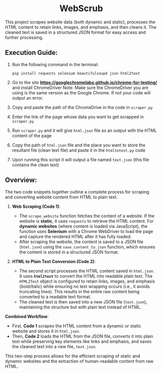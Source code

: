 <h1 align="center">WebScrub</h1>
This project scrapes website data (both dynamic and static), processes the HTML content to retain links, images, and emphasis, and then cleans it. The cleaned text is saved in a structured JSON format for easy access and further processing.

## Execution Guide:
1. Run the following command in the terminal:
   ```
   pip install requests selenium beautifulsoup4 json html2text
   ```

2. Go to the site **https://googlechromelabs.github.io/chrome-for-testing/** and install ChromeDriver
   Note: Make sure the ChromeDriver you are using is the same version as the Google Chrome. If not your code will output an error.

3. Copy and paste the path of the ChromeDrive in the code in `scraper.py`

4. Enter the link of the page whose data you want to get scrapped in `scraper.py`

5. Run `scraper.py` and it will give `html.json` file as an output with the HTML content of the page

6. Copy the path of `html.json` file and the place you want to store the resultant file (clean text file) and paste it in the `htmltotext.py` code

7. Upon running this script it will output a file named `text.json` (this file contains the clean text)

## Overview:
The two code snippets together outline a complete process for scraping and converting website content from HTML to plain text.

1. **Web Scraping (Code 1)**:  
   - The `scrape_website` function fetches the content of a website. If the website is **static**, it uses `requests` to retrieve the HTML content. For **dynamic websites** (where content is loaded via JavaScript), the function uses **Selenium** with a Chrome WebDriver to load the page and capture the rendered HTML after it has fully loaded.  
   - After scraping the website, the content is saved to a JSON file (`html.json`) using the `save_content_to_json` function, which ensures the content is stored in a structured JSON format.

2. **HTML to Plain Text Conversion (Code 2)**:  
   - The second script processes the HTML content saved in `html.json`. It uses **`html2text`** to convert the HTML into readable plain text. The `HTML2Text` object is configured to retain links, images, and emphasis (bold/italic) while ensuring no text wrapping occurs (i.e., it avoids truncating lines). This results in the entire raw content being converted to a readable text format.
   - The cleaned text is then saved into a new JSON file (`text.json`), maintaining the structure but with plain text instead of HTML.

**Combined Workflow**:
   - First, **Code 1** scrapes the HTML content from a dynamic or static website and stores it in `html.json`.
   - Then, **Code 2** loads the HTML from the JSON file, converts it into plain text while preserving key elements like links and emphasis, and saves the cleaned text into a new file, `text.json`.

This two-step process allows for the efficient scraping of static and dynamic websites and the extraction of human-readable content from raw HTML.
